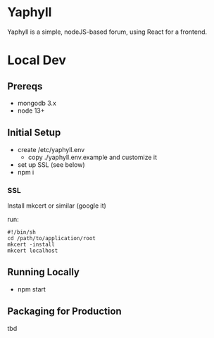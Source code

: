 # Yaphyll

Yaphyll is a simple, nodeJS-based forum, using React for a frontend.


# Local Dev

## Prereqs
+ mongodb 3.x
+ node 13+


## Initial Setup
+ create /etc/yaphyll.env
  + copy ./yaphyll.env.example and customize it
+ set up SSL (see below)
+ npm i

### SSL
Install mkcert or similar (google it)

run:
```
#!/bin/sh
cd /path/to/application/root
mkcert -install
mkcert localhost
```

## Running Locally
+ npm start

## Packaging for Production
tbd

